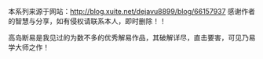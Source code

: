 本系列来源于网站：http://blog.xuite.net/dejavu8899/blog/66157937
感谢作者的智慧与分享，如有侵权请联系本人，即时删除！！

高岛断易是我见过的为数不多的优秀解易作品，其破解详尽，直击要害，可见乃易学大师之作！
